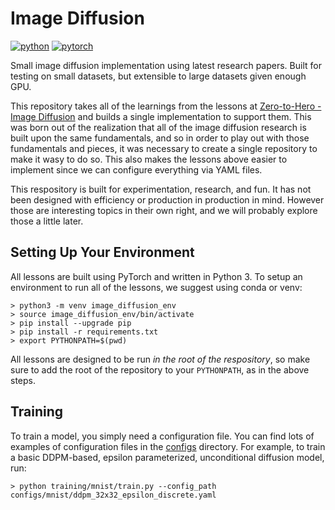 # Image Diffusion

[![python](https://img.shields.io/badge/Python-3.9-3776AB.svg?style=flat&logo=python&logoColor=white)](https://www.python.org)
[![pytorch](https://img.shields.io/badge/PyTorch-2.0.0-EE4C2C.svg?style=flat&logo=pytorch)](https://pytorch.org)

Small image diffusion implementation using latest research papers. Built for testing on small datasets, but extensible to large datasets given enough GPU.

This repository takes all of the learnings from the lessons at [Zero-to-Hero - Image Diffusion](https://github.com/swookey-thinky/mindiffusion/) and builds a single implementation to support them. This was born out of the realization that all of the image diffusion research is built upon the same fundamentals, and so in order to play out with those fundamentals and pieces, it was necessary to create a single repository to make it wasy to do so. This also makes the lessons above easier to implement since we can configure everything via YAML files.

This respository is built for experimentation, research, and fun. It has not been designed with efficiency or production in production in mind. However those are interesting topics in their own right, and we will probably explore those a little later.

## Setting Up Your Environment

All lessons are built using PyTorch and written in Python 3. To setup an environment to run all of the lessons, we suggest using conda or venv:

```
> python3 -m venv image_diffusion_env
> source image_diffusion_env/bin/activate
> pip install --upgrade pip
> pip install -r requirements.txt
> export PYTHONPATH=$(pwd)
```

All lessons are designed to be run *in the root of the respository*, so make sure to add the root of the repository to your `PYTHONPATH`, as in the above steps.

## Training

To train a model, you simply need a configuration file. You can find lots of examples of configuration files in the [configs](https://github.com/swookey-thinky/image_diffusion/configs) directory. For example, to train a basic DDPM-based, epsilon parameterized, unconditional diffusion model, run:

```
> python training/mnist/train.py --config_path configs/mnist/ddpm_32x32_epsilon_discrete.yaml
```
